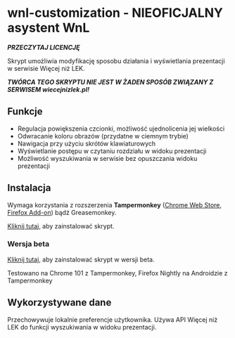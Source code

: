 # wnl-customization - NIEOFICJALNY asystent WnL

__*PRZECZYTAJ LICENCJĘ*__

Skrypt umożliwia modyfikację sposobu działania i wyświetlania prezentacji w serwisie Więcej niż LEK.

__*TWÓRCA TEGO SKRYPTU NIE JEST W ŻADEN SPOSÓB ZWIĄZANY Z SERWISEM wiecejnizlek.pl!*__

## Funkcje

- Regulacja powiększenia czcionki, możliwość ujednolicenia jej wielkości
- Odwracanie koloru obrazów (przydatne w ciemnym trybie)
- Nawigacja przy użyciu skrótów klawiaturowych
- Wyświetlanie postępu w czytaniu rozdziału w widoku prezentacji
- Możliwość wyszukiwania w serwisie bez opuszczania widoku prezentacji

## Instalacja

Wymaga korzystania z rozszerzenia **Tampermonkey** ([Chrome Web Store](https://chrome.google.com/webstore/detail/tampermonkey/dhdgffkkebhmkfjojejmpbldmpobfkfo), [Firefox Add-on](https://addons.mozilla.org/pl/firefox/addon/tampermonkey/)) bądź Greasemonkey.

[Kliknij tutaj](https://wodac.github.io/wnl-customization/dist/wnl-customization.user.js), aby zainstalować skrypt.

### Wersja beta

[Kliknij tutaj](https://wodac.github.io/wnl-customization/beta/wnl-customization.user.js), aby zainstalować skrypt w wersji beta.

Testowano na Chrome 101 z Tampermonkey, Firefox Nightly na Androidzie z Tampermonkey

## Wykorzystywane dane

Przechowywuje lokalnie preferencje użytkownika. Używa API Więcej niż LEK do funkcji wyszukiwania w widoku prezentacji.
